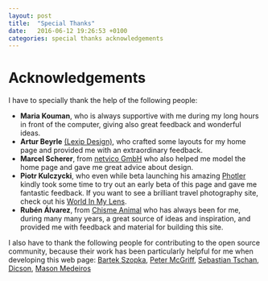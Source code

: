 ```yaml
---
layout: post
title:  "Special Thanks"
date:   2016-06-12 19:26:53 +0100
categories: special thanks acknowledgements
---
```

# Acknowledgements
    
I have to specially thank the help of the following people:

- **Maria Kouman**, who is always supportive with me during my long hours in front of the computer, giving also great feedback and wonderful ideas.
- **Artur Beyrle** [(Lexip Design)](http://lexip-design.de), who crafted some layouts for my home page and provided me with an extraordinary feedback. 
- **Marcel Scherer**, from [netvico GmbH](http://www.netvico.com) who also helped me model the home page and gave me great advice about design.
- **Piotr Kulczycki**, who even while beta launching his amazing [Photler](http://www.photler.com) kindly took some time to try out an early beta of this page and gave me fantastic feedback. If you want to see a brilliant travel photography site, check out his [World In My Lens](http://www.worldinmylens.com/).
- **Rubén Álvarez**, from [Chisme Animal](https://chismeanimal.bandcamp.com/) who has always been for me, during many many years, a great source of ideas and inspiration, and provided me with feedback and material for building this site.

I also have to thank the following people for contributing to the open source community, because their work has been particularly helpful for me when developing this web page: [Bartek Szopka](https://github.com/impress/impress.js), [Peter McGriff](http://codepen.io/pmcgriff/pen/myKGZg), [Sebastian Tschan](https://github.com/blueimp/Gallery), [Dicson](http://codepen.io/dicson/pen/waKPgQ), [Mason Medeiros](http://codepen.io/medemas/pen/QwvgEr)



